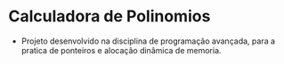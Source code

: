 # Calculadora de Polinomios
 - Projeto desenvolvido na disciplina de programação avançada, para a pratica de ponteiros e alocação dinâmica de memoria.

